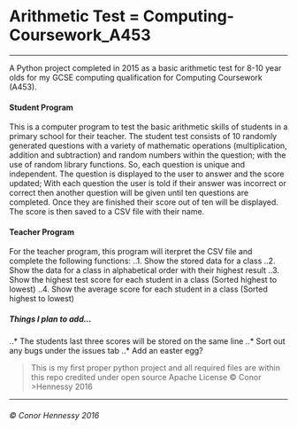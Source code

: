 # Arithmetic Test = Computing-Coursework_A453
---

A Python project completed in 2015 as a basic arithmetic test for 8-10 year olds for my GCSE computing qualification for Computing Coursework (A453).

#### Student Program
This is a computer program to test the basic arithmetic skills of students in a primary school for their teacher. 
The student test consists of 10 randomly generated questions with a variety of mathematic operations (multiplication, addition and subtraction) and random numbers within the question; with the use of random library functions. So, each question is unique and independent. 
The question is displayed to the user to answer and the score updated; With each question the user is told if their answer was incorrect or correct then another question will be given until ten questions are completed. Once they are finished their score out of ten will be displayed. The score is then saved to a CSV file with their name. 

#### Teacher Program
For the teacher program, this program will iterpret the CSV file and complete the following functions:
..1. Show the stored data for a class 
..2. Show the data for a class in alphabetical order with their highest result
..3. Show the highest test score for each student in a class (Sorted highest to lowest)
..4. Show the average score for each student in a class (Sorted highest to lowest)

##### Things I plan to add...
..* The students last three scores will be stored on the same line
..* Sort out any bugs under the issues tab
..* Add an easter egg?


>This is my first proper python project and all required files are within this repo credited under open source Apache License © Conor >Hennessy 2016

---
###### © Conor Hennessy 2016
